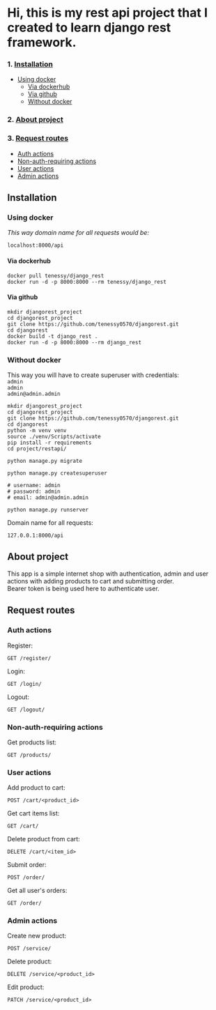 # Hi, this is my rest api project that I created to learn django rest framework.
### 1. [Installation](#Installation)
+ [Using docker](#using-docker)
  - [Via dockerhub](#via-dockerhub)
  - [Via github](#via-github)
  + [Without docker](#without-docker)
### 2. [About project](#about-project)
### 3. [Request routes](#request-routes)
+ [Auth actions](#auth-actions)
+ [Non-auth-requiring actions](#non-auth-requiring-actions)
+ [User actions](#user-actions)
+ [Admin actions](#admin-actions)

## Installation
### Using docker
*This way domain name for all requests would be:*<br>
```shell
localhost:8000/api
```
#### Via dockerhub
```shell
docker pull tenessy/django_rest
docker run -d -p 8000:8000 --rm tenessy/django_rest
```
#### Via github
```shell
mkdir djangorest_project
cd djangorest_project
git clone https://github.com/tenessy0570/djangorest.git
cd djangorest
docker build -t django_rest .
docker run -d -p 8000:8000 --rm django_rest
```
### Without docker
This way you will have to create superuser with credentials: <br>
```admin``` <br>
```admin``` <br>
```admin@admin.admin```

```shell
mkdir djangorest_project
cd djangorest_project
git clone https://github.com/tenessy0570/djangorest.git
cd djangorest
python -m venv venv
source ./venv/Scripts/activate
pip install -r requirements
cd project/restapi/

python manage.py migrate

python manage.py createsuperuser

# username: admin
# password: admin
# email: admin@admin.admin

python manage.py runserver
```
Domain name for all requests: <br>
```
127.0.0.1:8000/api
```
## About project
This app is a simple internet shop with authentication, 
admin and user actions with 
adding products to cart and submitting order. <br>
Bearer token is being used here to authenticate user.

## Request routes
### Auth actions
Register:
```ignorelang
GET /register/
```
Login:
```ignorelang
GET /login/
```
Logout:
```ignorelang
GET /logout/
```
### Non-auth-requiring actions
Get products list:
```ignorelang
GET /products/
```
### User actions
Add product to cart:
```ignorelang
POST /cart/<product_id>
```
Get cart items list:
```ignorelang
GET /cart/
```
Delete product from cart:
```ignorelang
DELETE /cart/<item_id>
```
Submit order:
```ignorelang
POST /order/
```
Get all user's orders:
```ignorelang
GET /order/
```
### Admin actions
Create new product:
```ignorelang
POST /service/
```
Delete product:
```ignorelang
DELETE /service/<product_id>
```
Edit product:
```ignorelang
PATCH /service/<product_id>
```